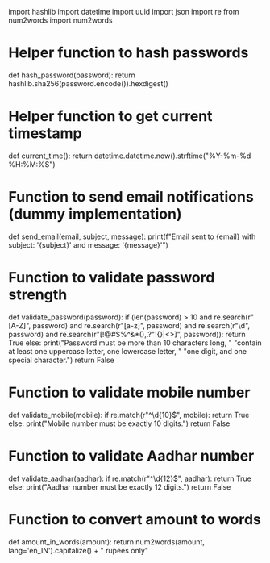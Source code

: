 import hashlib
import datetime
import uuid
import json
import re
from num2words import num2words

# Helper function to hash passwords
def hash_password(password):
    return hashlib.sha256(password.encode()).hexdigest()

# Helper function to get current timestamp
def current_time():
    return datetime.datetime.now().strftime("%Y-%m-%d %H:%M:%S")

# Function to send email notifications (dummy implementation)
def send_email(email, subject, message):
    print(f"Email sent to {email} with subject: '{subject}' and message: '{message}'")

# Function to validate password strength
def validate_password(password):
    if (len(password) > 10 and
        re.search(r"[A-Z]", password) and
        re.search(r"[a-z]", password) and
        re.search(r"\d", password) and
        re.search(r"[!@#$%^&*(),.?\":{}|<>]", password)):
        return True
    else:
        print("Password must be more than 10 characters long, "
              "contain at least one uppercase letter, one lowercase letter, "
              "one digit, and one special character.")
        return False

# Function to validate mobile number
def validate_mobile(mobile):
    if re.match(r"^\d{10}$", mobile):
        return True
    else:
        print("Mobile number must be exactly 10 digits.")
        return False

# Function to validate Aadhar number
def validate_aadhar(aadhar):
    if re.match(r"^\d{12}$", aadhar):
        return True
    else:
        print("Aadhar number must be exactly 12 digits.")
        return False

# Function to convert amount to words
def amount_in_words(amount):
    return num2words(amount, lang='en_IN').capitalize() + " rupees only"
